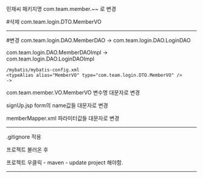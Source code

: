 민재씨 패키지명 
com.team.member.~~ 로 변경


#삭제
com.team.login.DTO.MemberVO 



---
#변경 
com.team.login.DAO.MemberDAO -> com.team.login.DAO.LoginDAO

com.team.login.DAO.MemberDAOImpl  -> com.team.login.DAO.LoginDAOImpl

	/mybatis/mybatis-config.xml
	<typeAlias alias="MemberVO" type="com.team.login.DTO.MemberVO" /> 
	-> 

com.team.member.VO.MemberVO 
변수명 대문자로 변경

signUp.jsp 
form의 name값들 대문자로 변경

memberMapper.xml
파라미터값들 대문자로 변경


---

.gitignore 적용

프로젝트 불러온 후 

프로젝트 우클릭  - maven - update project 해야함.

---







